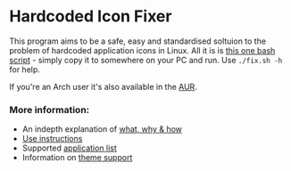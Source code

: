 # Hardcoded Icon Fixer

This program aims to be a safe, easy and standardised soltuion to the problem of hardcoded application icons in Linux. All it is is [this one bash script](https://github.com/Foggalong/hardcode-fixer/blob/master/fix.sh) - simply copy it to somewhere on your PC and run. Use ```./fix.sh -h``` for help.

If you're an Arch user it's also available in the [AUR](https://aur.archlinux.org/packages/hardcode-fixer-git/).

### More information:
+ An indepth explanation of [what, why & how](https://github.com/Foggalong/hardcode-fixer/wiki/What,-Why-&-How)
+ [Use instructions](https://github.com/Foggalong/hardcode-fixer/wiki/Instructions)
+ Supported [application list](https://github.com/Foggalong/hardcode-fixer/wiki/App-Support)
+ Information on [theme support](https://github.com/Foggalong/hardcode-fixer/wiki/Theme-Support)
